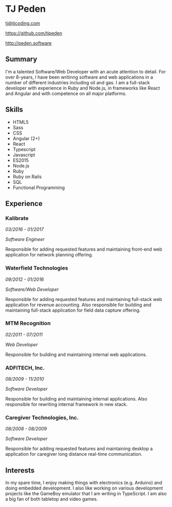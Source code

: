 # TJ Peden
<tj@tjcoding.com>

https://github.com/tjpeden

http://peden.software


## Summary

I'm a talented Software/Web Developer with an acute attention to detail. For over 8-years, I have been writinng software and web applications in a number of different industries including oil and gas. I am a full-stack developer with experience in Ruby and Node.js, in frameworks like React and Angular and with competence on all major platforms.

## Skills

* HTML5
* Sass
* CSS
* Angular (2+)
* React
* Typescript
* Javascript
* ES2015
* Node.js
* Ruby
* Ruby on Rails
* SQL
* Functional Programming

## Experience

### Kalibrate

*03/2016 - 01/2017*

*Software Engineer*

Responsible for adding requested features and maintaining front-end web application for network planning offering.

### Waterfield Technologies

*09/2012 - 01/2016*

*Software/Web Developer*

Responsible for adding requested features and maintaining full-stack web application for revenue accounting. Also responsible for building and maintaining full-stack application for field data capture offering.

### MTM Recognition

*02/2011 - 07/2011*

*Web Developer*

Responsible for building and maintaining internal web applications.

### ADFITECH, Inc.

*08/2009 - 11/2010*

*Software Developer*

Responsible for building and maintaining internal applications. Also responsible for rewriting internal framework in new stack.

### Caregiver Technologies, Inc.

*08/2008 - 08/2009*

*Software Developer*

Responsible for adding requested features and maintaining desktop a application for caregiver long distance real-time communication.

## Interests

In my spare time, I enjoy making things with electronics (e.g. Arduino) and doing embedded development. I also like working on various development projects like the GameBoy emulator that I am writing in TypeScript. I am also a big fan of both tabletop and video games.
